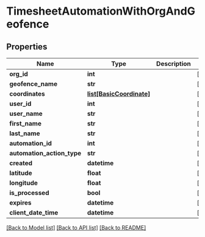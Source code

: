 # TimesheetAutomationWithOrgAndGeofence

## Properties
Name | Type | Description | Notes
------------ | ------------- | ------------- | -------------
**org_id** | **int** |  | [optional] 
**geofence_name** | **str** |  | [optional] 
**coordinates** | [**list[BasicCoordinate]**](BasicCoordinate.md) |  | [optional] 
**user_id** | **int** |  | [optional] 
**user_name** | **str** |  | [optional] 
**first_name** | **str** |  | [optional] 
**last_name** | **str** |  | [optional] 
**automation_id** | **int** |  | [optional] 
**automation_action_type** | **str** |  | [optional] 
**created** | **datetime** |  | [optional] 
**latitude** | **float** |  | [optional] 
**longitude** | **float** |  | [optional] 
**is_processed** | **bool** |  | [optional] 
**expires** | **datetime** |  | [optional] 
**client_date_time** | **datetime** |  | [optional] 

[[Back to Model list]](../README.md#documentation-for-models) [[Back to API list]](../README.md#documentation-for-api-endpoints) [[Back to README]](../README.md)



